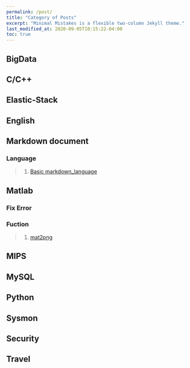 ```yaml
---
permalink: /post/
title: "Category of Posts"
excerpt: "Minimal Mistakes is a flexible two-column Jekyll theme."
last_modified_at: 2020-09-05T10:15:22-04:00
toc: true
---
```

## BigData

## C/C++

## Elastic-Stack
## English


## Markdown document
### Language
> 1. [Basic markdown_language](https://leesk212.github.io/MD-Basic-Markdown-language/)

## Matlab
### Fix Error
### Fuction
> 1. [mat2png](https://leesk212.github.io/Matlab-Mat2Png/)

## MIPS
## MySQL
## Python
## Sysmon
## Security
## Travel
